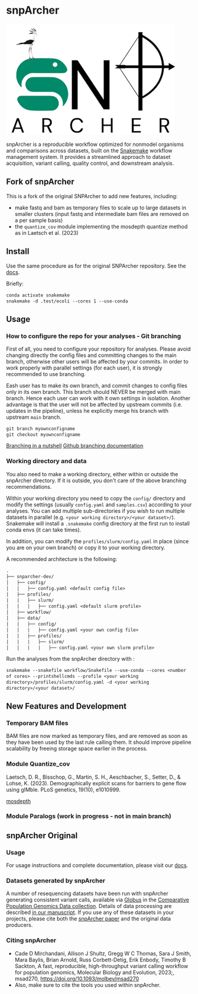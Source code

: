 # snpArcher

<img src="./docs/img/logo.png" alt="snpArcher logo" height="300"/>


snpArcher is a reproducible workflow optimized for nonmodel organisms and comparisons across datasets, built on the [Snakemake](https://snakemake.readthedocs.io/en/stable/index.html#) workflow management system. It provides a streamlined approach to dataset acquisition, variant calling, quality control, and downstream analysis.


## Fork of snpArcher

This is a fork of the original SNPArcher to add new features, including:
* make fastq and bam as temporary files to scale up to large datasets in smaller clusters (input fastq and intermediate bam files are removed on a per sample basis)
* the `quantize_cov` module implementing the mosdepth quantize method as in Laetsch et al. (2023)


## Install

Use the same procedure as for the original SNPArcher repository. See the [docs](https://snparcher.readthedocs.io/en/latest/).

Briefly:

```
conda activate snakemake
snakemake -d .test/ecoli --cores 1 --use-conda
```

## Usage


### How to configure the repo for your analyses - Git branching

First of all, you need to configure your repository for analyses. Please avoid changing directly the config files and committing changes to the main branch, otherwise other users will be affected by your commits. In order to work properly with parallel settings (for each user), it is strongly recommended to use branching.

Eash user has to make its own branch, and commit changes to config files only in its own branch. This branch should NEVER be merged with main branch. Hence each user can work with it own settings in isolation. Another advantage is that the user will not be affected by upstream commits (i.e. updates in the pipeline), unless he explicitly merge his branch with upstream `main` branch.

```
git branch myownconfigname
git checkout myownconfigname
```


[Branching in a nutshell](https://git-scm.com/book/en/v2/Git-Branching-Branches-in-a-Nutshell)
[Github branching documentation](https://docs.github.com/en/repositories/configuring-branches-and-merges-in-your-repository)


### Working directory and data


You also need to make a working directory, either within or outside the snpArcher directory. If it is outside, you don't care of the above branching recommendations.

Within your working directory you need to copy the `config/` directory and modify the settings (usually `config.yaml` and `samples.csv`) according to your analyses. You can add multiple sub-directories if you wish to run multiple datasets in parallel (e.g. `<your working directory>/<your dataset>/`). Snakemake will install a `.snakemake` config directory at the first run to install conda envs (it can take times).

In addition, you can modify the `profiles/slurm/config.yaml` in place (since you are on your own branch) or copy it to your working directory.

A recommended architecture is the following:

```
.
├── snparcher-dev/
│   ├── config/
│   │   ├── config.yaml <default config file>
|   ├── profiles/
|   |   ├── slurm/
│   |   |   ├── config.yaml <default slurm profile>
│   ├── workflow/
│   ├── data/
|   |   ├── config/
│   │   |   ├── config.yaml <your own config file>
|   |   ├── profiles/
|   |   |   ├── slurm/
│   │   |   |   ├── config.yaml <your own slurm profile>
```



Run the analyses from the snpArcher directory with :

```
snakemake --snakefile workflow/Snakefile --use-conda --cores <number of cores> --printshellcmds --profile <your working directory>/profiles/slurm/config.yaml -d <your working directory>/<your dataset>/
```





## New Features and Development


### Temporary BAM files

BAM files are now marked as temporary files, and are removed as soon as they have been used by the last rule calling them. It should improve pipeline scalability by freeing storage space earlier in the process.

### Module Quantize_cov


Laetsch, D. R., Bisschop, G., Martin, S. H., Aeschbacher, S., Setter, D., & Lohse, K. (2023). Demographically explicit scans for barriers to gene flow using gIMble. PLoS genetics, 19(10), e1010999.


[mosdepth](https://github.com/brentp/mosdepth)


### Module Paralogs (work in progress - not in main branch)







## snpArcher Original

### Usage
For usage instructions and complete documentation, please visit our [docs](https://snparcher.readthedocs.io/en/latest/).

### Datasets generated by snpArcher
A number of resequencing datasets have been run with snpArcher generating consistent variant calls, available via [Globus](https://www.globus.org/) in the [Comparative Population Genomics Data collection](https://app.globus.org/file-manager?origin_id=a6580c44-09fd-11ee-be16-195c41bc0be4&origin_path=%2F). Details of data processing are described [in our manuscript](https://www.biorxiv.org/content/10.1101/2023.06.22.546168v1). If you use any of these datasets in your projects, please cite both the [snpArcher paper](https://www.biorxiv.org/content/10.1101/2023.06.22.546168v1) and the original data producers.

### Citing snpArcher
- Cade D Mirchandani, Allison J Shultz, Gregg W C Thomas, Sara J Smith, Mara Baylis, Brian Arnold, Russ Corbett-Detig, Erik Enbody, Timothy B Sackton, A fast, reproducible, high-throughput variant calling workflow for population genomics, Molecular Biology and Evolution, 2023;, msad270, https://doi.org/10.1093/molbev/msad270
- Also, make sure to cite the tools you used within snpArcher.
